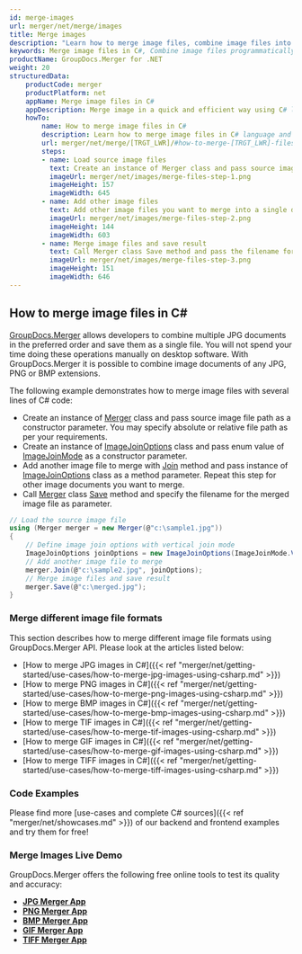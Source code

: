```yaml
---
id: merge-images
url: merger/net/merge/images
title: Merge images
description: "Learn how to merge image files, combine image files into one file programmatically in C# language using GroupDocs.Merger for .NET library."
keywords: Merge image files in C#, Combine image files programmatically
productName: GroupDocs.Merger for .NET
weight: 20
structuredData:
    productCode: merger
    productPlatform: net
    appName: Merge image files in C#
    appDescription: Merge image in a quick and efficient way using C# language and GroupDocs.Merger for .NET API, without the use of any third-party software like Microsoft or Open Office.
    howTo:
        name: How to merge image files in C# 
        description: Learn how to merge image files in C# language and GroupDocs.Merger for .NET API, without the use of any third-party software like Microsoft or Open Office.
        url: merger/net/merge/[TRGT_LWR]/#how-to-merge-[TRGT_LWR]-files-in-c
        steps:
        - name: Load source image files 
          text: Create an instance of Merger class and pass source image file path as a constructor parameter. You may specify absolute or relative file path as per your requirements. 
          imageUrl: merger/net/images/merge-files-step-1.png
          imageHeight: 157
          imageWidth: 645
        - name: Add other image files
          text: Add other image files you want to merge into a single document with Join method of Merger class.
          imageUrl: merger/net/images/merge-files-step-2.png
          imageHeight: 144
          imageWidth: 603
        - name: Merge image files and save result 
          text: Call Merger class Save method and pass the filename for the resultant image file as parameter.
          imageUrl: merger/net/images/merge-files-step-3.png
          imageHeight: 151
          imageWidth: 646
---
```


## How to merge image files in C\#

[GroupDocs.Merger](https://products.groupdocs.com/merger/net) allows developers to combine multiple JPG documents in the preferred order and save them as a single file. You will not spend your time doing these operations manually on desktop software.
 With GroupDocs.Merger it is possible to combine image documents of any JPG, PNG or BMP extensions.

The following example demonstrates how to merge image files with several lines of C# code:

* Create an instance of [Merger](https://reference.groupdocs.com/merger/net/groupdocs.merger/merger) class and pass source image file path as a constructor parameter. You may specify absolute or relative file path as per your requirements.
* Create an instance of [ImageJoinOptions](https://reference.groupdocs.com/merger/net/groupdocs.merger.domain.options/imagejoinoptions) class and pass enum value of [ImageJoinMode](https://reference.groupdocs.com/merger/net/groupdocs.merger.domain.options/imagejoinmode) as a constructor parameter.
* Add another image file to merge with [Join](https://reference.groupdocs.com/merger/net/groupdocs.merger/merger/join) method and pass instance of [ImageJoinOptions](https://reference.groupdocs.com/merger/net/groupdocs.merger.domain.options/imagejoinoptions) class as a method parameter. Repeat this step for other image documents you want to merge.
* Call [Merger](https://reference.groupdocs.com/merger/net/groupdocs.merger/merger) class [Save](https://reference.groupdocs.com/merger/net/groupdocs.merger/merger/save) method and specify the filename for the merged image file as parameter.

```csharp
// Load the source image file
using (Merger merger = new Merger(@"c:\sample1.jpg"))
{
    // Define image join options with vertical join mode
    ImageJoinOptions joinOptions = new ImageJoinOptions(ImageJoinMode.Vertical);
    // Add another image file to merge
    merger.Join(@"c:\sample2.jpg", joinOptions);
    // Merge image files and save result
    merger.Save(@"c:\merged.jpg");
}
```

### Merge different image file formats

This section describes how to merge different image file formats using GroupDocs.Merger API. Please look at the articles listed below:

* [How to merge JPG images in C\#]({{< ref "merger/net/getting-started/use-cases/how-to-merge-jpg-images-using-csharp.md" >}})
* [How to merge PNG images in C\#]({{< ref "merger/net/getting-started/use-cases/how-to-merge-png-images-using-csharp.md" >}})
* [How to merge BMP images in C\#]({{< ref "merger/net/getting-started/use-cases/how-to-merge-bmp-images-using-csharp.md" >}})
* [How to merge TIF images in C\#]({{< ref "merger/net/getting-started/use-cases/how-to-merge-tif-images-using-csharp.md" >}})
* [How to merge GIF images in C\#]({{< ref "merger/net/getting-started/use-cases/how-to-merge-gif-images-using-csharp.md" >}})
* [How to merge TIFF images in C\#]({{< ref "merger/net/getting-started/use-cases/how-to-merge-tiff-images-using-csharp.md" >}})

### Code Examples

Please find more [use-cases and complete C# sources]({{< ref "merger/net/showcases.md" >}}) of our backend and frontend examples and try them for free!

### Merge Images Live Demo

GroupDocs.Merger offers the following free online tools to test its quality and accuracy:
* [**JPG Merger App**](https://products.groupdocs.app/merger/jpg)
* [**PNG Merger App**](https://products.groupdocs.app/merger/png)
* [**BMP Merger App**](https://products.groupdocs.app/merger/bmp)
* [**GIF Merger App**](https://products.groupdocs.app/merger/gif)
* [**TIFF Merger App**](https://products.groupdocs.app/merger/tiff)